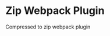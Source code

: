 <!-- This file is dynamically generated. please edit in __readme__ -->

# Zip Webpack Plugin

Compressed to zip webpack plugin
